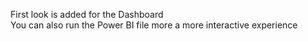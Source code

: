 First look is added for the Dashboard  
You can also run the Power BI file more a more interactive experience